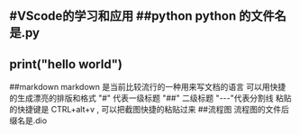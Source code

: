 #VScode的学习和应用
##python
python 的文件名是.py
----
print("hello world")
-----
##markdown
markdown 是当前比较流行的一种用来写文档的语言
可以用快捷的生成漂亮的排版和格式
"#" 代表一级标题
"##"    二级标题
"---"代表分割线
粘贴的快捷键是 CTRL+alt+v , 可以把截图快捷的粘贴过来
##流程图
流程图的文件后缀名是.dio

